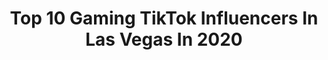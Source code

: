 ---
title: Top 10 Gaming TikTok Influencers In Las Vegas In 2020
description: >-
  Find top gaming TikTok influencers in Las Vegas in 2020. Most popular hashtags: #gaming #lasvegas #family #tiktok.
platform: TikTok
profiles:
  - username: "skeletonkiids"
    fullname: >-
      Jenny
    location: "United States"
    followers: 13709
    engagement: 1071
    commentsToLikes: 0.052716
    id: ck9jyykie6ihm0j78tf0dq7dz
    verified: false
    hashtags: "#palmtrees, #vacume, #apple, #mypuberty"
  - username: "marittzzaaaa"
    fullname: >-
      maritza 🤍
    location: "United States"
    followers: 6153
    engagement: 1720
    commentsToLikes: 0.019645
    id: ckamlpv4xx7jd0i787ocrjfl4
    verified: false
    hashtags: "#makeup, #musiclover, #hairstyle, #fortnitememe"
  - username: "nikahola"
    fullname: >-
      Niklas Ahola
    location: "United States"
    followers: 2678
    engagement: 585
    commentsToLikes: 0.074391
    id: ck8tst70vrjgq0j78rrd9f67g
    verified: false
    hashtags: "#earthday, #fratlife, #got2bhome, #coachella2020"
  - username: "audd_ball"
    fullname: >-
      Audrey Pearce
    location: "United States"
    followers: 17807
    engagement: 1006
    commentsToLikes: 0.048868
    id: ck8sf0strm5sd0j7862nslvf4
    verified: false
    hashtags: "#bigdog, #coffee, #pcgamer, #heyyy"
  - username: "nitrofoxgt"
    fullname: >-
      Lloyd Ramey
    location: "United States"
    followers: 7400
    engagement: 961
    commentsToLikes: 0.018969
    id: cka7os95k410s0i788hq6o54w
    verified: false
    hashtags: "#funeraldance, #tutorial, #coronatime, #gaming"
  - username: "crazy_ju"
    fullname: >-
      Crazy Ju
    location: "United States"
    followers: 67321
    engagement: 1050
    commentsToLikes: 0.022507
    id: ck8vxdf3cqqw40j78ocfwupks
    verified: false
    hashtags: "#mystery, #fortnite, #antlers, #record"
  - username: "choctiv"
    fullname: >-
      choctiv
    location: "United States"
    followers: 744423
    engagement: 1825
    commentsToLikes: 0.016438
    id: ck83yr5ruuz2z0j789kvxdc4j
    verified: false
    hashtags: "#sleepover, #anime, #bees, #psycho"
  - username: "wavechris_"
    fullname: >-
      Chris A
    location: "United States"
    followers: 9689
    engagement: 1108
    commentsToLikes: 0.236034
    id: ck9shqjtnunl90j78yafuo25h
    verified: false
    hashtags: "#usecode, #2020, #foryouppage, #valorant"
  - username: "brianmogg"
    fullname: >-
      brianmogg
    location: "United States"
    followers: 303763
    engagement: 1743
    commentsToLikes: 0.006611
    id: ck90xykzn8ij20j7855cvfxa9
    verified: false
    hashtags: "#dance, #idaho, #gaming, #relationships"
  - username: "kylebusch"
    fullname: >-
      Kyle Busch
    location: "United States"
    followers: 154027
    engagement: 882
    commentsToLikes: 0.011967
    id: ck83yul1uvv7f0j78k4wlr24h
    verified: true
    hashtags: "#householdwork, #dunelife, #fontana, #champishere"
---